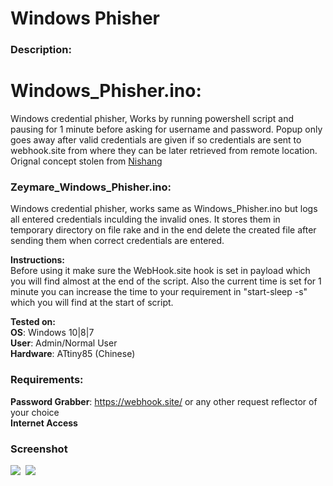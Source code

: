 # Windows Phisher

### Description:

# Windows_Phisher.ino:<br>
Windows credential phisher, Works by running powershell script and pausing for 1 minute before asking for username and password. Popup only
goes away after valid credentials are given if so credentials are sent to webhook.site from where they can be later retrieved from remote 
location. Orignal concept stolen from [Nishang](https://github.com/samratashok/nishang/blob/master/Gather/Invoke-CredentialsPhish.ps1)<br>

### Zeymare_Windows_Phisher.ino:<br>
Windows credential phisher, works same as Windows_Phisher.ino but logs all entered credentials inculding the invalid ones. It stores them in temporary directory on file rake and in the end delete the created file after sending them when correct credentials are entered. 

**Instructions:**<br>
Before using it make sure the WebHook.site hook is set in payload which you will find almost at the end of the script. Also the 
current time is set for 1 minute you can increase the time to your requirement in "start-sleep -s" which you will find at the start of script.<br>

**Tested on:**<br>
**OS**: Windows 10|8|7<br>
**User**: Admin/Normal User<br>
**Hardware**: ATtiny85 (Chinese)

### Requirements:
**Password Grabber**: https://webhook.site/ or any other request reflector of your choice<br>
**Internet Access**

### Screenshot
<kbd>
  <img src="https://i.ibb.co/Hh0jchC/pop.png">
</kbd><kbd>
  <img src="https://i.ibb.co/rGVSVSg/site.png">
</kbd> 
